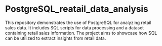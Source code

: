 # PostgreSQL_reatail_data_analysis

This repository demonstrates the use of PostgreSQL for analyzing retail sales data. It includes SQL scripts for data processing and a dataset containing retail sales information. The project aims to showcase how SQL can be utilized to extract insights from retail data.
